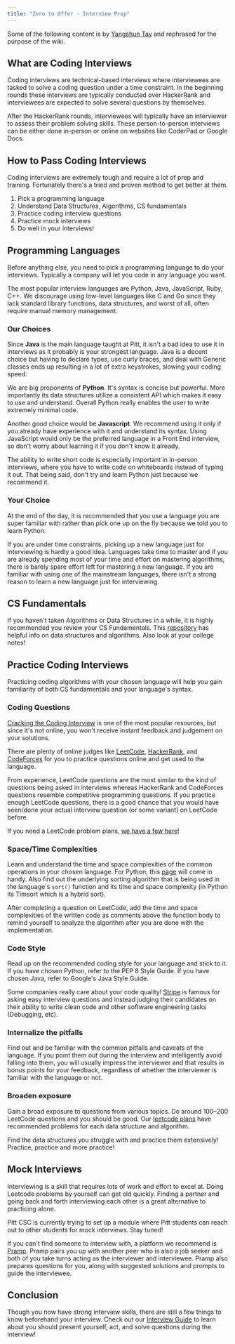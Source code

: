 ```yaml
---
title: "Zero to Offer - Interview Prep"
---
```


Some of the following content is by [Yangshun Tay]([https://yangshun.im/](https://yangshun.im/)) and rephrased for the purpose of the wiki. 

## What are Coding Interviews
Coding interviews are technical-based interviews where interviewees are tasked to solve a coding question under a time constraint. In the beginning rounds these interviews are typically conducted over HackerRank and interviewees are expected to solve several questions by themselves. 

After the HackerRank rounds, interviewees will typically have an interviewer to assess their problem solving skills. These person-to-person interviews can be either done in-person or online on websites like CoderPad or Google Docs. 

## How to Pass Coding Interviews
Coding interviews are extremely tough and require a lot of prep and training. Fortunately there's a tried and proven method to get better at them. 

 1. Pick a programming language
 2. Understand Data Structures, Algorithms, CS fundamentals
 3. Practice coding interview questions
 4. Practice mock interviews
 5. Do well in your interviews!

## Programming Languages
Before anything else, you need to pick a programming language to do your interviews. Typically a company will let you code in any language you want.

The most popular interview languages are Python, Java, JavaScript, Ruby, C++. We discourage using low-level languages like C and Go since they lack standard library functions, data structures, and worst of all, often require manual memory management.

###  Our Choices
Since **Java** is the main language taught at Pitt, it isn't a bad idea to use it in interviews as it probably is your strongest language. Java is a decent choice but having to declare types, use curly braces, and deal with Generic classes ends up resulting in a lot of extra keystrokes, slowing your coding speed. 

We are big proponents of **Python**. It's syntax is concise but powerful. More importantly its data structures utilize a consistent API which makes it easy to use and understand. Overall Python really enables the user to write extremely minimal code.

Another good choice would be **Javascript**. We recommend using it only if you already have experience with it and understand its syntax. Using JavaScript would only be the preferred language in a Front End interview, so don't worry about learning it if you don't  know it already.

The ability to write short code is especially important in in-person interviews, where you have to write code on whiteboards instead of typing it out. That being said, don't try and learn Python just because we recommend it.

### Your Choice 
At the end of the day, it is recommended that you use a language you are super familiar with rather than pick one up on the fly because we told you to learn Python.  

If you are under time constraints, picking up a new language just for interviewing is hardly a good idea. Languages take time to master and if you are already spending most of your time and effort on mastering algorithms, there is barely spare effort left for mastering a new language. If you are familiar with using one of the mainstream languages, there isn't a strong reason to learn a new language just for interviewing. 

##  CS Fundamentals
If you haven't taken Algorithms or Data Structures in a while, it is highly recommended you review your CS Fundamentals. This [repository]([https://github.com/kdn251/interviews#data-structures](https://github.com/kdn251/interviews#data-structures)) has helpful info on data structures and algorithms. Also look at your college notes!

## Practice Coding Interviews
Practicing coding algorithms with your chosen language will help you gain familiarity of both CS fundamentals and your language's syntax.

### Coding Questions
[Cracking the Coding Interview]([http://www.crackingthecodinginterview.com/](http://www.crackingthecodinginterview.com/)) is one of the most popular resources, but since it's not online, you won't receive instant feedback and judgement on your solutions.

There are plenty of online judges like [LeetCode]([http://leetcode.com/](http://leetcode.com/)), [HackerRank]([https://www.hackerrank.com/](https://www.hackerrank.com/)), and [CodeForces]([https://codeforces.com/](https://codeforces.com/)) for you to practice questions online and get used to the language. 

From experience, LeetCode questions are the most similar to the kind of questions being asked in interviews whereas HackerRank and CodeForces questions resemble competitive programming questions. If you practice enough LeetCode questions, there is a good chance that you would have seen/done your actual interview question (or some variant) on LeetCode before.

If you need a LeetCode problem plans, [we have a few here](/zero-to-offer/sample-plans)!

### Space/Time Complexities
Learn and understand the time and space complexities of the common operations in your chosen language. For Python, this [page](https://wiki.python.org/moin/TimeComplexity) will come in handy. Also find out the underlying sorting algorithm that is being used in the language's `sort()` function and its time and space complexity (in Python its Timsort which is a hybrid sort). 

After completing a question on LeetCode, add the time and space complexities of the written code as comments above the function body to remind yourself to analyze the algorithm after you are done with the implementation.

### Code Style
Read up on the recommended coding style for your language and stick to it. If you have chosen Python, refer to the PEP 8 Style Guide. If you have chosen Java, refer to Google's Java Style Guide.

Some companies really care about your code quality! [Stripe]([http://stripe.com/](http://stripe.com/)) is famous for asking easy interview questions and instead judging their candidates on their ability to write clean code and other software engineering tasks (Debugging, etc).

### Internalize the pitfalls

Find out and be familiar with the common pitfalls and caveats of the language. If you point them out during the interview and intelligently avoid falling into them, you will usually impress the interviewer and that results in bonus points for your feedback, regardless of whether the interviewer is familiar with the language or not.

### Broaden exposure

Gain a broad exposure to questions from various topics. Do around 100–200 LeetCode questions and you should be good. Our [leetcode plans](/zero-to-offer/sample-plans) have recommended problems for each data structure and algorithm. 

Find the data structures you struggle with and practice them extensively! Practice, practice and more practice!

## Mock Interviews
Interviewing is a skill that requires lots of work and effort to excel at. Doing Leetcode problems by yourself can get old quickly. Finding a partner and going back and forth interviewing each other is a great alternative to practicing alone. 

Pitt CSC is currently trying to set up a module where Pitt students can reach out to other students for mock interviews. Stay tuned!

If you can't find someone to interview with, a platform we recommend is [Pramp]([https://www.pramp.com/#/](https://www.pramp.com/#/)).  Pramp pairs you up with another peer who is also a job seeker and both of you take turns acting as the interviewer and interviewee. Pramp also prepares questions for you, along with suggested solutions and prompts to guide the interviewee. 

## Conclusion
Though you now have strong interview skills, there are still a few things to know beforehand your interview. Check out our [Interview Guide](/zero-to-offer/interview) to learn about you should present yourself, act, and solve questions during the interview!